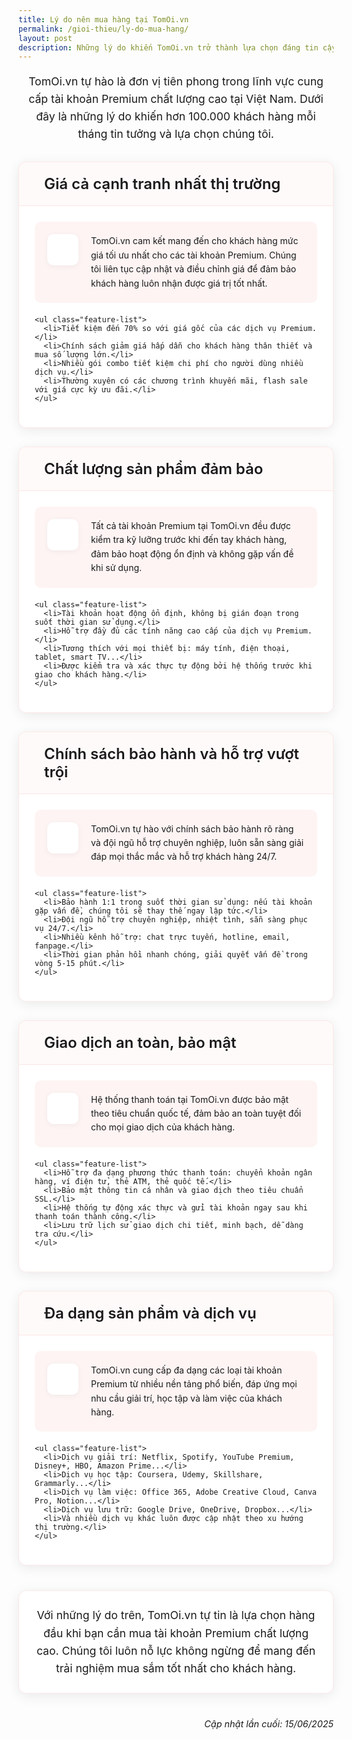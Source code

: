 ```yaml
---
title: Lý do nên mua hàng tại TomOi.vn
permalink: /gioi-thieu/ly-do-mua-hang/
layout: post
description: Những lý do khiến TomOi.vn trở thành lựa chọn đáng tin cậy cho việc mua tài khoản Premium
---
```


<div class="intro-text">
  <p>
    TomOi.vn tự hào là đơn vị tiên phong trong lĩnh vực cung cấp tài khoản Premium chất lượng cao tại Việt Nam. Dưới đây là những lý do khiến hơn 100.000 khách hàng mỗi tháng tin tưởng và lựa chọn chúng tôi.
  </p>
</div>

<div class="apple-style-section" id="gia-ca-canh-tranh">
  <div class="section-header">
    <i class="fa fa-dollar"></i>
    <h2>Giá cả cạnh tranh nhất thị trường</h2>
  </div>
  <div class="section-content">
    <div class="feature-block">
      <div class="feature-icon">
        <i class="fa fa-tags"></i>
      </div>
      <div class="feature-content">
        <p>
          TomOi.vn cam kết mang đến cho khách hàng mức giá tối ưu nhất cho các tài khoản Premium. Chúng tôi liên tục cập nhật và điều chỉnh giá để đảm bảo khách hàng luôn nhận được giá trị tốt nhất.
        </p>
      </div>
    </div>
    
    <ul class="feature-list">
      <li>Tiết kiệm đến 70% so với giá gốc của các dịch vụ Premium.</li>
      <li>Chính sách giảm giá hấp dẫn cho khách hàng thân thiết và mua số lượng lớn.</li>
      <li>Nhiều gói combo tiết kiệm chi phí cho người dùng nhiều dịch vụ.</li>
      <li>Thường xuyên có các chương trình khuyến mãi, flash sale với giá cực kỳ ưu đãi.</li>
    </ul>
  </div>
</div>

<div class="apple-style-section" id="chat-luong-san-pham">
  <div class="section-header">
    <i class="fa fa-star"></i>
    <h2>Chất lượng sản phẩm đảm bảo</h2>
  </div>
  <div class="section-content">
    <div class="feature-block">
      <div class="feature-icon">
        <i class="fa fa-check-circle"></i>
      </div>
      <div class="feature-content">
        <p>
          Tất cả tài khoản Premium tại TomOi.vn đều được kiểm tra kỹ lưỡng trước khi đến tay khách hàng, đảm bảo hoạt động ổn định và không gặp vấn đề khi sử dụng.
        </p>
      </div>
    </div>
    
    <ul class="feature-list">
      <li>Tài khoản hoạt động ổn định, không bị gián đoạn trong suốt thời gian sử dụng.</li>
      <li>Hỗ trợ đầy đủ các tính năng cao cấp của dịch vụ Premium.</li>
      <li>Tương thích với mọi thiết bị: máy tính, điện thoại, tablet, smart TV...</li>
      <li>Được kiểm tra và xác thực tự động bởi hệ thống trước khi giao cho khách hàng.</li>
    </ul>
  </div>
</div>

<div class="apple-style-section" id="bao-hanh-ho-tro">
  <div class="section-header">
    <i class="fa fa-life-ring"></i>
    <h2>Chính sách bảo hành và hỗ trợ vượt trội</h2>
  </div>
  <div class="section-content">
    <div class="feature-block">
      <div class="feature-icon">
        <i class="fa fa-comments"></i>
      </div>
      <div class="feature-content">
        <p>
          TomOi.vn tự hào với chính sách bảo hành rõ ràng và đội ngũ hỗ trợ chuyên nghiệp, luôn sẵn sàng giải đáp mọi thắc mắc và hỗ trợ khách hàng 24/7.
        </p>
      </div>
    </div>
    
    <ul class="feature-list">
      <li>Bảo hành 1:1 trong suốt thời gian sử dụng: nếu tài khoản gặp vấn đề, chúng tôi sẽ thay thế ngay lập tức.</li>
      <li>Đội ngũ hỗ trợ chuyên nghiệp, nhiệt tình, sẵn sàng phục vụ 24/7.</li>
      <li>Nhiều kênh hỗ trợ: chat trực tuyến, hotline, email, fanpage.</li>
      <li>Thời gian phản hồi nhanh chóng, giải quyết vấn đề trong vòng 5-15 phút.</li>
    </ul>
  </div>
</div>

<div class="apple-style-section" id="giao-dich-an-toan">
  <div class="section-header">
    <i class="fa fa-lock"></i>
    <h2>Giao dịch an toàn, bảo mật</h2>
  </div>
  <div class="section-content">
    <div class="feature-block">
      <div class="feature-icon">
        <i class="fa fa-shield"></i>
      </div>
      <div class="feature-content">
        <p>
          Hệ thống thanh toán tại TomOi.vn được bảo mật theo tiêu chuẩn quốc tế, đảm bảo an toàn tuyệt đối cho mọi giao dịch của khách hàng.
        </p>
      </div>
    </div>
    
    <ul class="feature-list">
      <li>Hỗ trợ đa dạng phương thức thanh toán: chuyển khoản ngân hàng, ví điện tử, thẻ ATM, thẻ quốc tế.</li>
      <li>Bảo mật thông tin cá nhân và giao dịch theo tiêu chuẩn SSL.</li>
      <li>Hệ thống tự động xác thực và gửi tài khoản ngay sau khi thanh toán thành công.</li>
      <li>Lưu trữ lịch sử giao dịch chi tiết, minh bạch, dễ dàng tra cứu.</li>
    </ul>
  </div>
</div>

<div class="apple-style-section" id="da-dang-san-pham">
  <div class="section-header">
    <i class="fa fa-th-large"></i>
    <h2>Đa dạng sản phẩm và dịch vụ</h2>
  </div>
  <div class="section-content">
    <div class="feature-block">
      <div class="feature-icon">
        <i class="fa fa-cubes"></i>
      </div>
      <div class="feature-content">
        <p>
          TomOi.vn cung cấp đa dạng các loại tài khoản Premium từ nhiều nền tảng phổ biến, đáp ứng mọi nhu cầu giải trí, học tập và làm việc của khách hàng.
        </p>
      </div>
    </div>
    
    <ul class="feature-list">
      <li>Dịch vụ giải trí: Netflix, Spotify, YouTube Premium, Disney+, HBO, Amazon Prime...</li>
      <li>Dịch vụ học tập: Coursera, Udemy, Skillshare, Grammarly...</li>
      <li>Dịch vụ làm việc: Office 365, Adobe Creative Cloud, Canva Pro, Notion...</li>
      <li>Dịch vụ lưu trữ: Google Drive, OneDrive, Dropbox...</li>
      <li>Và nhiều dịch vụ khác luôn được cập nhật theo xu hướng thị trường.</li>
    </ul>
  </div>
</div>

<div class="conclusion">
  <p>
    Với những lý do trên, TomOi.vn tự tin là lựa chọn hàng đầu khi bạn cần mua tài khoản Premium chất lượng cao. Chúng tôi luôn nỗ lực không ngừng để mang đến trải nghiệm mua sắm tốt nhất cho khách hàng.
  </p>
</div>

<div class="last-updated">
  Cập nhật lần cuối: 15/06/2025
</div>

<style>
/* Apple-like styling */
.intro-text {
  font-size: 1.1rem;
  line-height: 1.6;
  color: var(--text-color);
  margin-bottom: 30px;
  padding: 0 10px;
  text-align: center;
  max-width: 800px;
  margin-left: auto;
  margin-right: auto;
}

.apple-style-section {
  background-color: #ffffff;
  border-radius: 12px;
  box-shadow: 0 4px 20px rgba(0, 0, 0, 0.08);
  margin-bottom: 30px;
  overflow: hidden;
  border: 1px solid rgba(223, 38, 38, 0.1);
}

.section-header {
  padding: 20px 25px;
  border-bottom: 1px solid rgba(223, 38, 38, 0.1);
  display: flex;
  align-items: center;
  background-color: rgba(223, 38, 38, 0.02);
}

.section-header i {
  font-size: 24px;
  margin-right: 15px;
  color: var(--primary-color);
}

.section-header h2 {
  margin: 0;
  font-size: 1.5rem;
  font-weight: 600;
}

.section-content {
  padding: 25px;
}

.feature-block {
  display: flex;
  background-color: rgba(223, 38, 38, 0.05);
  border-radius: 10px;
  padding: 20px;
  margin-bottom: 20px;
  border-left: 4px solid var(--primary-color);
}

.feature-icon {
  background-color: #fff;
  color: var(--primary-color);
  width: 50px;
  height: 50px;
  border-radius: 10px;
  display: flex;
  align-items: center;
  justify-content: center;
  margin-right: 20px;
  flex-shrink: 0;
  box-shadow: 0 2px 10px rgba(0, 0, 0, 0.05);
}

.feature-icon i {
  font-size: 24px;
}

.feature-content p {
  margin: 0;
  line-height: 1.6;
}

.feature-list {
  list-style-type: none;
  padding: 0;
  margin: 0;
}

.feature-list li {
  position: relative;
  padding: 10px 0 10px 30px;
  border-bottom: 1px solid rgba(223, 38, 38, 0.1);
}

.feature-list li:last-child {
  border-bottom: none;
}

.feature-list li:before {
  content: '✓';
  color: var(--primary-color);
  position: absolute;
  left: 0;
  top: 10px;
  font-weight: bold;
}

.conclusion {
  background-color: #fff;
  border: 1px solid rgba(223, 38, 38, 0.1);
  border-radius: 12px;
  padding: 25px;
  box-shadow: 0 4px 20px rgba(0, 0, 0, 0.08);
  text-align: center;
  margin-top: 40px;
  margin-bottom: 20px;
}

.conclusion p {
  margin: 0;
  font-size: 1.1rem;
  line-height: 1.6;
}

/* Responsive adjustments */
@media (max-width: 768px) {
  .feature-block {
    flex-direction: column;
  }
  
  .feature-icon {
    margin-right: 0;
    margin-bottom: 15px;
  }
}

/* Add the last-updated style */
.last-updated {
  text-align: right;
  font-style: italic;
  color: var(--text-light-color);
  margin-top: 40px;
  font-size: 0.9rem;
}
</style> 